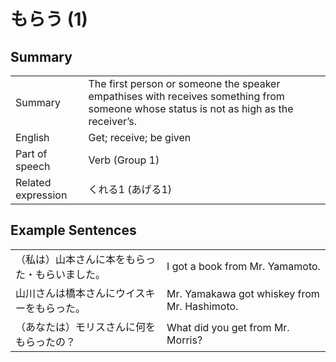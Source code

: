 # もらう (1)

## Summary

<table><tr>   <td>Summary</td>   <td>The first person or someone the speaker empathises with receives something from someone whose status is not as high as the receiver’s.</td></tr><tr>   <td>English</td>   <td>Get; receive; be given</td></tr><tr>   <td>Part of speech</td>   <td>Verb (Group 1)</td></tr><tr>   <td>Related expression</td>   <td>くれる1 (あげる1)</td></tr></table>

## Example Sentences

<table><tr>   <td>（私は）山本さんに本をもらった・もらいました。</td>   <td>I got a book from Mr. Yamamoto.</td></tr><tr>   <td>山川さんは橋本さんにウイスキーをもらった。</td>   <td>Mr. Yamakawa got whiskey from Mr. Hashimoto.</td></tr><tr>   <td>（あなたは）モリスさんに何をもらったの？</td>   <td>What did you get from Mr. Morris?</td></tr></table>

